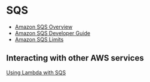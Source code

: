 # SQS


* [Amazon SQS Overview](https://aws.amazon.com/sqs/)
* [Amazon SQS Developer Guide](https://docs.aws.amazon.com/AWSSimpleQueueService/latest/SQSDeveloperGuide/welcome.html)
* [Amazon SQS Limits](https://docs.aws.amazon.com/AWSSimpleQueueService/latest/SQSDeveloperGuide/sqs-quotas.html)

## Interacting with other AWS services
[Using Lambda with SQS](https://docs.aws.amazon.com/lambda/latest/dg/with-sqs.html)